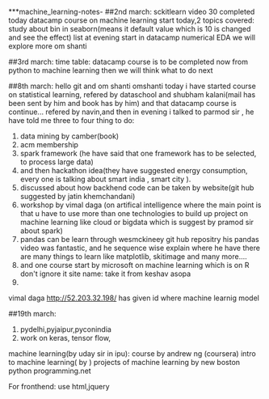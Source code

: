 ***machine_learning-notes-
##2nd march:
sckitlearn video 30 completed today
datacamp course on machine learning start today,2 topics 
covered:
study about bin in seaborn(means it default value 
which is 10 is changed and see the effect)
list at evening start in datacamp
numerical EDA
we will explore more 
om shanti


##3rd march:
time table:
datacamp course is to be completed now from python to
machine learning
then we will think what to do 
next


##8th march:
hello git
and om shanti omshanti 
today i have started course on statistical learning, refered by dataschool and shubham kalani(mail has 
been sent by him and book has by him)
and that datacamp course is continue...
refered by navin,and then in evening
i talked to parmod sir , he have told me 
three to four thing to do:
1. data mining by camber(book)
2. acm membership
3. spark framework (he have said that 
one framework has to be selected,
to process large data)
4. and then hackathon idea(they have 
suggested energy consumption, every one is talking about smart india , smart city ).
5. discussed about how backhend code can be taken by website(git hub suggested by 
jatin khemchandani)
6.  workshop by vimal daga (on artifical
intelligence where the main point is 
that u have to use more than one technologies to build up project on machine learning like cloud or bigdata which is suggest by pramod sir about spark)
7. pandas can be learn through wesmckineey
git hub repositry his pandas video was
fantastic, and he sequence wise explain 
where he have there are many things to learn like matplotlib, skitimage and many more....
8. and one course start by microsoft
on machine learning which is on R
don't ignore it
site name:
take it from keshav asopa
9. 
vimal daga http://52.203.32.198/
has given id where machine learnig model

##19th march:
1. pydelhi,pyjaipur,pyconindia
2. work on keras, tensor flow,

machine learning(by uday sir in ipu):
course by andrew ng (coursera)
intro to machine learning( by  )
projects of machine learning by new  boston
python programming.net

For fronthend: use html,jquery